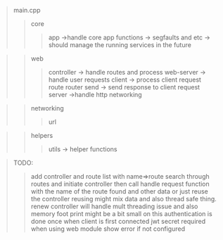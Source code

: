 > main.cpp
> > core
> > > app ->handle core app functions -> segfaults and etc -> should manage the running services in the future

> > web
> > > controller -> handle routes and process
> > > web-server -> handle user requests
> > > client -> process client request
> > > route
> > > router
> > > send -> send response to client request
> > > server ->handle http networking

> > networking
> > > url

> > helpers
> > > utils -> helper functions

> TODO: 
> > add controller and route list with name=>route
> > search through routes and initiate controller then call handle request function with the name of the route found and other data or just reuse the controller
> > reusing might mix data and also thread safe thing.
> > renew controller will handle mult threading issue and also memory foot print might be a bit small on this
> > authentication is done once when client is first connected
> > jwt secret required when using web module
> > show error if not configured


